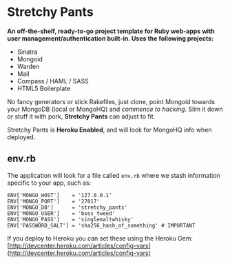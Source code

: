 # Stretchy Pants #

**An off-the-shelf, ready-to-go project template for Ruby web-apps with user
management/authentication built-in. Uses the following projects:**

* Sinatra
* Mongoid
* Warden
* Mail
* Compass / HAML / SASS
* HTML5 Boilerplate

No fancy generators or slick Rakefiles, just clone, point Mongoid towards your MongoDB (local or MongoHQ) and *commence to hacking*. Slim it down or stuff it with pork, **Stretchy Pants** can adjust to fit.

Stretchy Pants is **Heroku Enabled**, and will look for MongoHQ info when deployed.

## env.rb ##

The application will look for a file called `env.rb` where we stash information specific to your app, such as:

	ENV['MONGO_HOST']    = '127.0.0.1'
	ENV['MONGO_PORT']    = '27017'
	ENV['MONGO_DB']      = 'stretchy_pants'
	ENV['MONGO_USER']    = 'boss_tweed'
	ENV['MONGO_PASS']    = 'singlemaltwhisky'
	ENV['PASSWORD_SALT'] = 'sha256_hash_of_something' # IMPORTANT

If you deploy to Heroku you can set these using the Heroku Gem: [http://devcenter.heroku.com/articles/config-vars](http://devcenter.heroku.com/articles/config-vars)